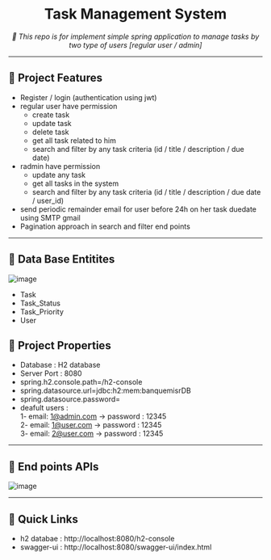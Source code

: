 <p align="center">
    <h1 align="center">Task Management System</h1>
</p>
<p align="center">
    <em> 📖 This repo is for implement simple spring application to manage tasks by two type of users [regular user / admin]</em>
  </br>
</p>

---

## 📍 Project Features
- Register / login (authentication using jwt)
- regular user have permission
    - create task
    - update task
    - delete task
    - get all task related to him
    - search and filter by any task criteria (id / title / description / due date)
- radmin have permission
    - update any task
    - get all tasks in the system
    - search and filter by any task criteria (id / title / description / due date / user_id)
- send periodic remainder email for user before 24h on her task duedate using SMTP gmail
- Pagination approach in search and filter end points

---

## 📍 Data Base Entitites
![image](https://github.com/user-attachments/assets/76fbc284-e8d1-48f9-99f9-8612d8915b9a)
</br>
- Task
- Task_Status
- Task_Priority
- User


## 📍 Project Properties
- Database : H2 database
- Server Port : 8080
- spring.h2.console.path=/h2-console
- spring.datasource.url=jdbc:h2:mem:banquemisrDB
- spring.datasource.password=
- deafult users :
  </br>
  1- email: 1@admin.com -> password : 12345
  </br>
  2- email: 1@user.com  ->  password : 12345
  </br>
  3- email: 2@user.com  -> password : 12345
  </br>

---

## 📍 End points APIs
![image](https://github.com/user-attachments/assets/617c1890-b8a0-4480-8be0-5dea70e16b26)

---


## 🔗 Quick Links 
- h2 databae : http://localhost:8080/h2-console
- swagger-ui : http://localhost:8080/swagger-ui/index.html

